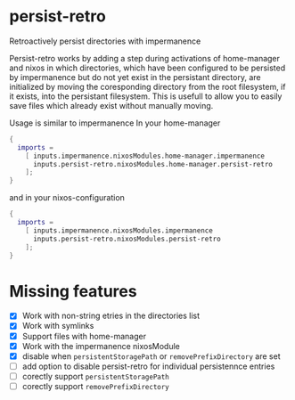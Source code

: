 # persist-retro
Retroactively persist directories with impermanence

Persist-retro works by adding a step during activations of home-manager and nixos
in which directories, which have been configured to be persisted by impermanence
but do not yet exist in the persistant directory,
are initialized by moving the coresponding directory from the root filesystem, if it exists,
into the persistant filesystem.
This is usefull to allow you to easily save files which already exist
without manually moving.

Usage is similar to impermanence
In your home-manager
```nix
{
  imports =
    [ inputs.impermanence.nixosModules.home-manager.impermanence
      inputs.persist-retro.nixosModules.home-manager.persist-retro
    ];
}
```
and in your nixos-configuration
```nix
{
  imports =
    [ inputs.impermanence.nixosModules.impermanence
      inputs.persist-retro.nixosModules.persist-retro
    ];
}
```

# Missing features
- [X] Work with non-string etries in the directories list
- [X] Work with symlinks
- [X] Support files with home-manager
- [X] Work with the impermanence nixosModule
- [X] disable when `persistentStoragePath` or `removePrefixDirectory` are set
- [ ] add option to disable persist-retro for individual persistennce entries
- [ ] corectly support `persistentStoragePath`
- [ ] corectly support `removePrefixDirectory`
